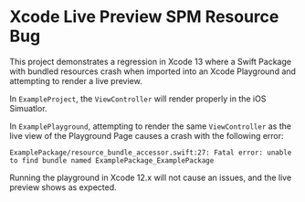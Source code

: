# Xcode Live Preview SPM Resource Bug

This project demonstrates a regression in Xcode 13 where a Swift Package with bundled resources crash when imported into an Xcode Playground and attempting to render a live preview.

In `ExampleProject`, the `ViewController` will render properly in the iOS Simuatlor.

In `ExamplePlayground`, attempting to render the same `ViewController` as the live view of the Playground Page causes a crash with the following error:

`ExamplePackage/resource_bundle_accessor.swift:27: Fatal error: unable to find bundle named ExamplePackage_ExamplePackage`

Running the playground in Xcode 12.x will not cause an issues, and the live preview shows as expected.

